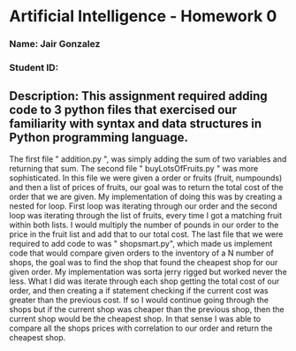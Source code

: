 # Artificial Intelligence - Homework 0
### Name: Jair Gonzalez
### Student ID: 

## Description: This assignment required adding code to 3 python files that exercised our familiarity with syntax and data structures in Python programming language. 

The first file " addition.py ", was simply adding the sum of two variables and returning that sum. The second file " buyLotsOfFruits.py " was more sophisticated. In this file we were given a order or fruits (fruit, numpounds) and then a list of prices of fruits, our goal was to return the total cost of the order that we are given. My implementation of doing this was by creating a nested for loop. First loop was iterating through our order and the second loop was iterating through the list of fruits, every time I got a matching fruit within both lists. I would multiply the number of pounds in our order to the price in the fruit list and add that to our total cost. The last file that we were required to add code to was " shopsmart.py", which made us implement code that would compare given orders to the inventory of a N number of shops, the goal was to find the shop that found the cheapest shop for our given order. My implementation was sorta jerry rigged but worked never the less. What I did was iterate through each shop getting the total cost of our order, and then creating a if statement checking if the current cost was greater than the previous cost. If so I would continue going through the shops but if the current shop was cheaper than the previous shop, then the current shop would be the cheapest shop. In that sense I was able to compare all the shops prices with correlation to our order and return the cheapest shop. 
